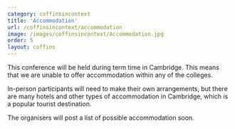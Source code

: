 ```yaml
---
category: coffinsincontext
title: 'Accommodation'
url: /coffinsincontext/accommodation
image: /images/coffinsincontext/Accommodation.jpg
order: 5
layout: coffins
---
```


This conference will be held during term time in Cambridge. This means that we are unable to offer accommodation within any of the colleges. 

In-person participants will need to make their own arrangements, but there are many hotels and other types of accommodation in Cambridge, which is a popular tourist destination. 

The organisers will post a list of possible accommodation soon.
